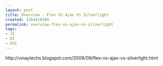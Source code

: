 ```yaml
---
layout: post
title: Overview - Flex VS Ajax Vs Silverlight
created: 1264418389
permalink: overview-flex-vs-ajax-vs-silverlight
tags:
- JS
- UI
- GUI
---
```

<p>http://vinaytechs.blogspot.com/2009/09/flex-vs-ajax-vs-silverlight.html</p>
<p>&nbsp;</p>
<p>&nbsp;</p>
